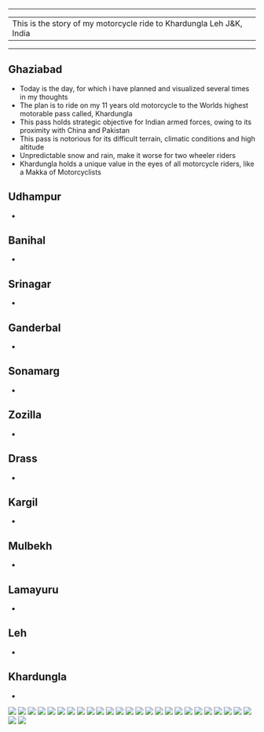 
---

| |
| :--- |
| This is the story of my motorcycle ride to Khardungla Leh J&K, India|

---

##  Ghaziabad
*	Today is the day, for which i have planned and visualized several times in my thoughts
*	The plan is to ride on my 11 years old motorcycle to the Worlds highest motorable pass called, Khardungla
*	This pass holds strategic objective for Indian armed forces, owing to its proximity with China and Pakistan
*	This pass is notorious for its difficult terrain, climatic conditions and high altitude
*	Unpredictable snow and rain, make it worse for two wheeler riders
*	Khardungla holds a unique value in the eyes of all motorcycle riders, like a Makka of Motorcyclists

##  Udhampur
*	

##  Banihal
*	

##  Srinagar
*	

##  Ganderbal
*	

##  Sonamarg
*	

##  Zozilla
*	

##  Drass
*	

##  Kargil
*	

##  Mulbekh
*	

##  Lamayuru
*	

##  Leh
*	

##  Khardungla
*	

![](https://github.com/inbravo/travel/raw/master/june-2019/images/IMG_20190602_141734.jpg)
![](https://github.com/inbravo/travel/raw/master/june-2019/images/IMG_20190602_144001.jpg)
![](https://github.com/inbravo/travel/raw/master/june-2019/images/IMG_20190602_151822.jpg)
![](https://github.com/inbravo/travel/raw/master/june-2019/images/IMG_20190602_160759.jpg)
![](https://github.com/inbravo/travel/raw/master/june-2019/images/IMG_20190602_171904.jpg)
![](https://github.com/inbravo/travel/raw/master/june-2019/images/IMG_20190602_171946.jpg)
![](https://github.com/inbravo/travel/raw/master/june-2019/images/IMG_20190603_081532.jpg)
![](https://github.com/inbravo/travel/raw/master/june-2019/images/IMG_20190603_120617.jpg)
![](https://github.com/inbravo/travel/raw/master/june-2019/images/IMG_20190603_130101.jpg)
![](https://github.com/inbravo/travel/raw/master/june-2019/images/IMG_20190603_130252.jpg)
![](https://github.com/inbravo/travel/raw/master/june-2019/images/IMG_20190603_162839.jpg)
![](https://github.com/inbravo/travel/raw/master/june-2019/images/IMG_20190603_163717.jpg)
![](https://github.com/inbravo/travel/raw/master/june-2019/images/IMG_20190603_180056.jpg)
![](https://github.com/inbravo/travel/raw/master/june-2019/images/IMG_20190603_184929.jpg)
![](https://github.com/inbravo/travel/raw/master/june-2019/images/IMG_20190604_204017.jpg)
![](https://github.com/inbravo/travel/raw/master/june-2019/images/IMG_20190605_131304.jpg)
![](https://github.com/inbravo/travel/raw/master/june-2019/images/IMG_20190605_161637.jpg)
![](https://github.com/inbravo/travel/raw/master/june-2019/images/IMG_20190605_170525.jpg)
![](https://github.com/inbravo/travel/raw/master/june-2019/images/IMG_20190605_174933.jpg)
![](https://github.com/inbravo/travel/raw/master/june-2019/images/IMG_20190606_085453.jpg)
![](https://github.com/inbravo/travel/raw/master/june-2019/images/IMG_20190606_085546.jpg)
![](https://github.com/inbravo/travel/raw/master/june-2019/images/IMG_20190606_100625.jpg)
![](https://github.com/inbravo/travel/raw/master/june-2019/images/IMG_20190606_105301.jpg)
![](https://github.com/inbravo/travel/raw/master/june-2019/images/IMG_20190606_121703.jpg)
![](https://github.com/inbravo/travel/raw/master/june-2019/images/IMG_20190606_184125.jpg)
![](https://github.com/inbravo/travel/raw/master/june-2019/images/IMG_20190606_200424.jpg)
![](https://github.com/inbravo/travel/raw/master/june-2019/images/IMG_20190607_154459.jpg)